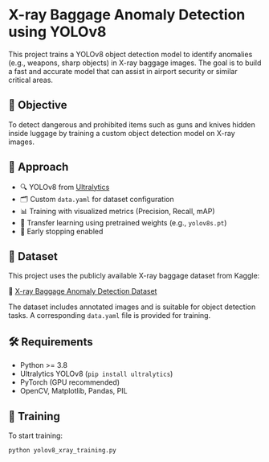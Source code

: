 # X-ray Baggage Anomaly Detection using YOLOv8

This project trains a YOLOv8 object detection model to identify anomalies (e.g., weapons, sharp objects) in X-ray baggage images. The goal is to build a fast and accurate model that can assist in airport security or similar critical areas.

## 🎯 Objective

To detect dangerous and prohibited items such as guns and knives hidden inside luggage by training a custom object detection model on X-ray images.

## 🧠 Approach

- 🔍 YOLOv8 from [Ultralytics](https://github.com/ultralytics/ultralytics)
- 🗂️ Custom `data.yaml` for dataset configuration
- 📊 Training with visualized metrics (Precision, Recall, mAP)
- 🔁 Transfer learning using pretrained weights (e.g., `yolov8s.pt`)
- 🛑 Early stopping enabled

## 📂 Dataset

This project uses the publicly available X-ray baggage dataset from Kaggle:

🔗 [X-ray Baggage Anomaly Detection Dataset](https://www.kaggle.com/datasets/orvile/x-ray-baggage-anomaly-detection/code)

The dataset includes annotated images and is suitable for object detection tasks. A corresponding `data.yaml` file is provided for training.

## 🛠️ Requirements

- Python >= 3.8
- Ultralytics YOLOv8 (`pip install ultralytics`)
- PyTorch (GPU recommended)
- OpenCV, Matplotlib, Pandas, PIL

## 🚀 Training

To start training:

```bash
python yolov8_xray_training.py



